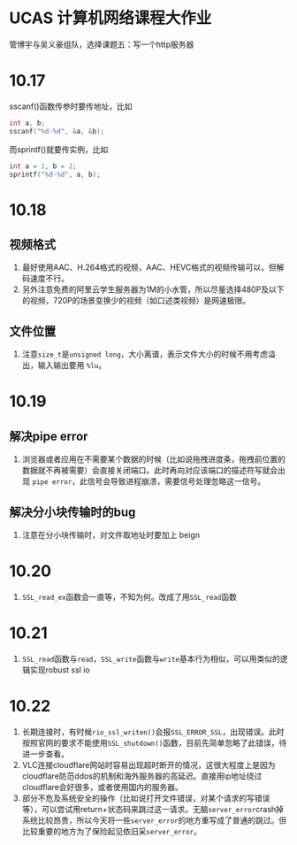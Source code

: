 # UCAS 计算机网络课程大作业

管博宇与吴义豪组队，选择课题五：写一个http服务器

# 10.17

sscanf()函数传参时要传地址，比如
```c
int a, b;
sscanf("%d-%d", &a, &b);
```
而sprintf()就要传实例，比如
```c
int a = 1, b = 2;
sprintf("%d-%d", a, b);
```
# 10.18
## 视频格式
1. 最好使用AAC、H.264格式的视频，AAC、HEVC格式的视频传输可以，但解码速度不行。  
2. 另外注意免费的阿里云学生服务器为1M的小水管，所以尽量选择480P及以下的视频，720P的场景变换少的视频（如口述类视频）是网速极限。
## 文件位置
1. 注意`size_t`是`unsigned long`，大小离谱，表示文件大小的时候不用考虑溢出，输入输出要用 `%lu`。

# 10.19
## 解决pipe error
1. 浏览器或者应用在不需要某个数据的时候（比如说拖拽进度条，拖拽前位置的数据就不再被需要）会直接关闭端口。此时再向对应该端口的描述符写就会出现 `pipe error`，此信号会导致进程崩溃，需要信号处理忽略这一信号。
## 解决分小块传输时的bug
1. 注意在分小块传输时，对文件取地址时要加上 beign 

# 10.20
1. `SSL_read_ex`函数会一直等，不知为何。改成了用`SSL_read`函数

# 10.21
1. `SSL_read`函数与`read`，`SSL_write`函数与`write`基本行为相似，可以用类似的逻辑实现robust ssl io

# 10.22
1. 长期连接时，有时候`rio_ssl_writen()`会报`SSL_ERROR_SSL`，出现错误。此时按照官网的要求不能使用`SSL_shutdown()`函数，目前先简单忽略了此错误，待进一步查看。  
2. VLC连接cloudflare网站时容易出现超时断开的情况，这很大程度上是因为cloudflare防范ddos的机制和海外服务器的高延迟。直接用ip地址绕过cloudflare会好很多，或者使用国内的服务器。  
3. 部分不危及系统安全的操作（比如说打开文件错误，对某个请求的写错误等），可以尝试用return+状态码来跳过这一请求。无脑`server_error`crash掉系统比较昂贵，所以今天将一些`server_error`的地方重写成了普通的跳过。但比较重要的地方为了保险起见依旧采`server_error`。